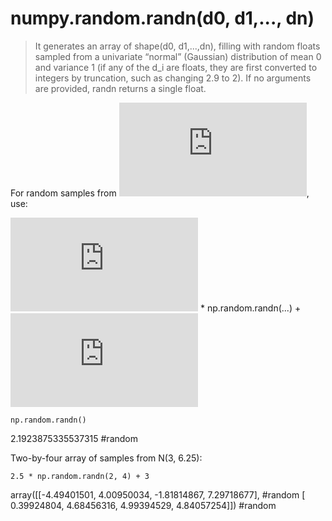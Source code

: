 # numpy.random.randn(d0, d1,..., dn)
> It generates an array of shape(d0, d1,...,dn), filling with random floats sampled from a univariate “normal” (Gaussian) distribution of mean 0 and variance 1 (if any of the d_i are floats, they are first converted to integers by truncation, such as changing 2.9 to 2).
> If no arguments are provided, randn returns a single float.

For random samples from ![equation1](http://latex.codecogs.com/gif.latex?%5Cmathbb%7BN%7D%5Cleft%20%28%20%5Cmu%20%2C%20%5Csigma%20%5E%7B2%7D%20%5Cright%20%29), use:

![sigma](http://latex.codecogs.com/gif.latex?%5Csigma) * np.random.randn(...) + ![mu](http://latex.codecogs.com/gif.latex?%5Cmu)

```
np.random.randn()
```

2.1923875335537315 #random


Two-by-four array of samples from N(3, 6.25):

```
2.5 * np.random.randn(2, 4) + 3
```

array([[-4.49401501,  4.00950034, -1.81814867,  7.29718677],  #random
       [ 0.39924804,  4.68456316,  4.99394529,  4.84057254]]) #random
       
       
